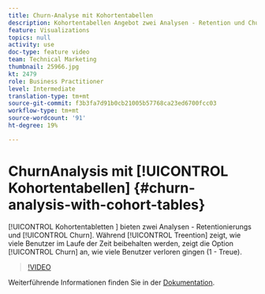 ```yaml
---
title: Churn-Analyse mit Kohortentabellen
description: Kohortentabellen Angebot zwei Analysen - Retention und Churn. Die Option "Treue"zeigt zwar an, wie viele Benutzer im Laufe der Zeit beibehalten werden, zeigt jedoch an, wie viele Benutzer verloren gingen (1 - Treue).
feature: Visualizations
topics: null
activity: use
doc-type: feature video
team: Technical Marketing
thumbnail: 25966.jpg
kt: 2479
role: Business Practitioner
level: Intermediate
translation-type: tm+mt
source-git-commit: f3b3fa7d91b0cb21005b57768ca23ed6700fcc03
workflow-type: tm+mt
source-wordcount: '91'
ht-degree: 19%

---
```



#  ChurnAnalysis mit  [!UICONTROL Kohortentabellen] {#churn-analysis-with-cohort-tables}

[!UICONTROL Kohortentabletten ] bieten zwei Analysen -   Retentionierungs und  [!UICONTROL Churn]. Während [!UICONTROL Treention] zeigt, wie viele Benutzer im Laufe der Zeit beibehalten werden, zeigt die Option [!UICONTROL Churn] an, wie viele Benutzer verloren gingen (1 - Treue).

>[!VIDEO](https://video.tv.adobe.com/v/25966/?quality=12)

Weiterführende Informationen finden Sie in der [Dokumentation](https://marketing.adobe.com/resources/help/de_DE/analytics/analysis-workspace/cohort_analysis.html).
